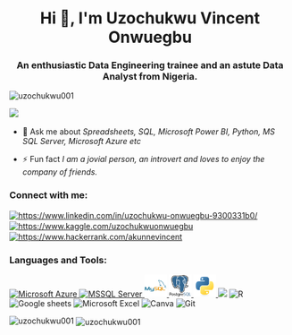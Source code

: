 <h1 align="center">Hi 👋, I'm Uzochukwu Vincent Onwuegbu</h1>
<h3 align="center">An enthusiastic Data Engineering trainee and an astute Data Analyst from Nigeria.</h3>

<p align="left"> <img src="https://komarev.com/ghpvc/?username=uzochukwu001&label=Profile%20views&color=0e75b6&style=flat" alt="uzochukwu001" /> </p>

<img src="https://internetofbusiness.com/wp-content/uploads/2016/02/big-data-opportunity-300x146.jpg" width="500px">


- 💬 Ask me about *Spreadsheets, SQL, Microsoft Power BI, Python, MS SQL Server, Microsoft Azure etc*

- ⚡ Fun fact *I am a jovial person, an introvert and loves to enjoy the company of friends.*

<h3 align="left">Connect with me:</h3>
<p align="left">
<a href="https://linkedin.com/in/https://www.linkedin.com/in/uzochukwu-onwuegbu-9300331b0/" target="blank"><img align="center" src="https://raw.githubusercontent.com/rahuldkjain/github-profile-readme-generator/master/src/images/icons/Social/linked-in-alt.svg" alt="https://www.linkedin.com/in/uzochukwu-onwuegbu-9300331b0/" height="30" width="40" /></a>
<a href="https://kaggle.com/https://www.kaggle.com/uzochukwuonwuegbu" target="blank"><img align="center" src="https://raw.githubusercontent.com/rahuldkjain/github-profile-readme-generator/master/src/images/icons/Social/kaggle.svg" alt="https://www.kaggle.com/uzochukwuonwuegbu" height="30" width="40" /></a>
<a href="https://www.hackerrank.com/https://www.hackerrank.com/akunnevincent" target="blank"><img align="center" src="https://raw.githubusercontent.com/rahuldkjain/github-profile-readme-generator/master/src/images/icons/Social/hackerrank.svg" alt="https://www.hackerrank.com/akunnevincent" height="30" width="40" /></a>
</p>

<h3 align="left">Languages and Tools:</h3>
<p align="left"> <a href="https://azure.microsoft.com/en-in/" target="_blank" rel="noreferrer"> <img src="https://www.vectorlogo.zone/logos/microsoft_azure/microsoft_azure-icon.svg" alt="Microsoft Azure" width="40" height="40"/> </a> <a href="https://www.microsoft.com/en-us/sql-server" target="_blank" rel="noreferrer"> <img src="https://www.svgrepo.com/show/303229/microsoft-sql-server-logo.svg" alt="MSSQL Server" width="40" height="40"/> </a> <a href="https://www.mysql.com/" target="_blank" rel="noreferrer"> <img src="https://raw.githubusercontent.com/devicons/devicon/master/icons/mysql/mysql-original-wordmark.svg" alt="mysql" width="40" height="40"/> </a> <a href="https://www.postgresql.org" target="_blank" rel="noreferrer"> <img src="https://raw.githubusercontent.com/devicons/devicon/master/icons/postgresql/postgresql-original-wordmark.svg" alt="postgresql" width="40" height="40"/> </a> <a href="https://www.python.org" target="_blank" rel="noreferrer"> <img src="https://raw.githubusercontent.com/devicons/devicon/master/icons/python/python-original.svg" alt="python" width="40" height="40"/> </a> <img src="https://img.shields.io/badge/Tableau-E97627?style=for-the-badge&logo=Tableau&logoColor=white" /> <img src="https://img.shields.io/badge/R-276DC3?style=for-the-badge&logo=r&logoColor=white" alt="R" /> <img src="https://img.shields.io/badge/Google%20Sheets-34A853?style=for-the-badge&logo=google-sheets&logoColor=white" alt="Google sheets" /> <img src="https://img.shields.io/badge/Microsoft_Excel-217346?style=for-the-badge&logo=microsoft-excel&logoColor=white" alt="Microsoft Excel" /> <img src="https://img.shields.io/badge/Canva-%2300C4CC.svg?&style=for-the-badge&logo=Canva&logoColor=white" alt="Canva" /> <img src="https://img.shields.io/badge/GIT-E44C30?style=for-the-badge&logo=git&logoColor=white" alt="Git" </p>

<p><img align="left" src="https://github-readme-stats.vercel.app/api/top-langs?username=uzochukwu001&show_icons=true&locale=en&layout=compact" alt="uzochukwu001" /></p>

<p>&nbsp;<img align="center" src="https://github-readme-stats.vercel.app/api?username=uzochukwu001&show_icons=true&locale=en" alt="uzochukwu001" /></p>
